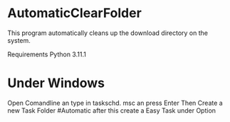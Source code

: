 AutomaticClearFolder 
=========================
This program automatically cleans up the download directory on the system.

Requirements
Python 3.11.1 
 
 
 Under Windows 
 ===============
Open Comandline an type in taskschd. msc an press Enter 
Then Create a new Task Folder #Automatic after this create a Easy Task under Option  
